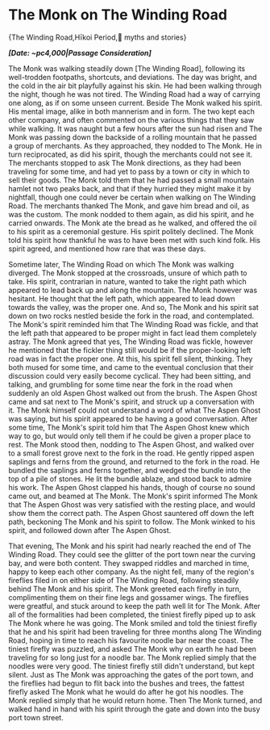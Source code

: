 # The Monk on The Winding Road

{The Winding Road,Hīkoi Period,📜 myths and stories}

***[Date: ~pc4,000|Passage Consideration]***

The Monk was walking steadily down [The Winding Road], following its well-trodden footpaths, shortcuts, and deviations. The day was bright, and the cold in the air bit playfully against his skin. He had been walking through the night, though he was not tired. The Winding Road had a way of carrying one along, as if on some unseen current. Beside The Monk walked his spirit. His mental image, alike in both mannerism and in form. The two kept each other company, and often commented on the various things that they saw while walking. It was naught but a few hours after the sun had risen and The Monk was passing down the backside of a rolling mountain that he passed a group of merchants. As they approached, they nodded to The Monk. He in turn reciprocated, as did his spirit, though the merchants could not see it. The merchants stopped to ask The Monk directions, as they had been traveling for some time, and had yet to pass by a town or city in which to sell their goods. The Monk told them that he had passed a small mountain hamlet not two peaks back, and that if they hurried they might make it by nightfall, though one could never be certain when walking on The Winding Road. The merchants thanked The Monk, and gave him bread and oil, as was the custom. The monk nodded to them again, as did his spirit, and he carried onwards. The Monk ate the bread as he walked, and offered the oil to his spirit as a ceremonial gesture. His spirit politely declined. The Monk told his spirit how thankful he was to have been met with such kind folk. His spirit agreed, and mentioned how rare that was these days.

Sometime later, The Winding Road on which The Monk was walking diverged. The Monk stopped at the crossroads, unsure of which path to take. His spirit, contrarian in nature, wanted to take the right path which appeared to lead back up and along the mountain. The Monk however was hesitant. He thought that the left path, which appeared to lead down towards the valley, was the proper one. And so, The Monk and his spirit sat down on two rocks nestled beside the fork in the road, and contemplated. The Monk's spirit reminded him that The Winding Road was fickle, and that the left path that appeared to be proper might in fact lead them completely astray. The Monk agreed that yes, The Winding Road was fickle, however he mentioned that the fickler thing still would be if the proper-looking left road was in fact the proper one. At this, his spirit fell silent, thinking. They both mused for some time, and came to the eventual conclusion that their discussion could very easily become cyclical. They had been sitting, and talking, and grumbling for some time near the fork in the road when suddenly an old Aspen Ghost walked out from the brush. The Aspen Ghost came and sat next to The Monk's spirit, and struck up a conversation with it. The Monk himself could not understand a word of what The Aspen Ghost was saying, but his spirit appeared to be having a good conversation. After some time, The Monk's spirit told him that The Aspen Ghost knew which way to go, but would only tell them if he could be given a proper place to rest. The Monk stood then, nodding to The Aspen Ghost, and walked over to a small forest grove next to the fork in the road. He gently ripped aspen saplings and ferns from the ground, and returned to the fork in the road. He bundled the saplings and ferns together, and wedged the bundle into the top of a pile of stones. He lit the bundle ablaze, and stood back to admire his work. The Aspen Ghost clapped his hands, though of course no sound came out, and beamed at The Monk. The Monk's spirit informed The Monk that The Aspen Ghost was very satisfied with the resting place, and would show them the correct path. The Aspen Ghost sauntered off down the left path, beckoning The Monk and his spirit to follow. The Monk winked to his spirit, and followed down after The Aspen Ghost.

That evening, The Monk and his spirit had nearly reached the end of The Winding Road. They could see the glitter of the port town near the curving bay, and were both content. They swapped riddles and marched in time, happy to keep each other company. As the night fell, many of the region's fireflies filed in on either side of The Winding Road, following steadily behind The Monk and his spirit. The Monk greeted each firefly in turn, complimenting them on their fine legs and gossamer wings. The fireflies were greatful, and stuck around to keep the path well lit for The Monk. After all of the formalities had been completed, the tiniest firefly piped up to ask The Monk where he was going. The Monk smiled and told the tiniest firefly that he and his spirit had been traveling for three months along The Winding Road, hoping in time to reach his favourite noodle bar near the coast. The tiniest firefly was puzzled, and asked The Monk why on earth he had been traveling for so long just for a noodle bar. The Monk replied simply that the noodles were very good. The tiniest firefly still didn't understand, but kept silent. Just as The Monk was approaching the gates of the port town, and the fireflies had begun to flit back into the bushes and trees, the fattest firefly asked The Monk what he would do after he got his noodles. The Monk replied simply that he would return home. Then The Monk turned, and walked hand in hand with his spirit through the gate and down into the busy port town street.

